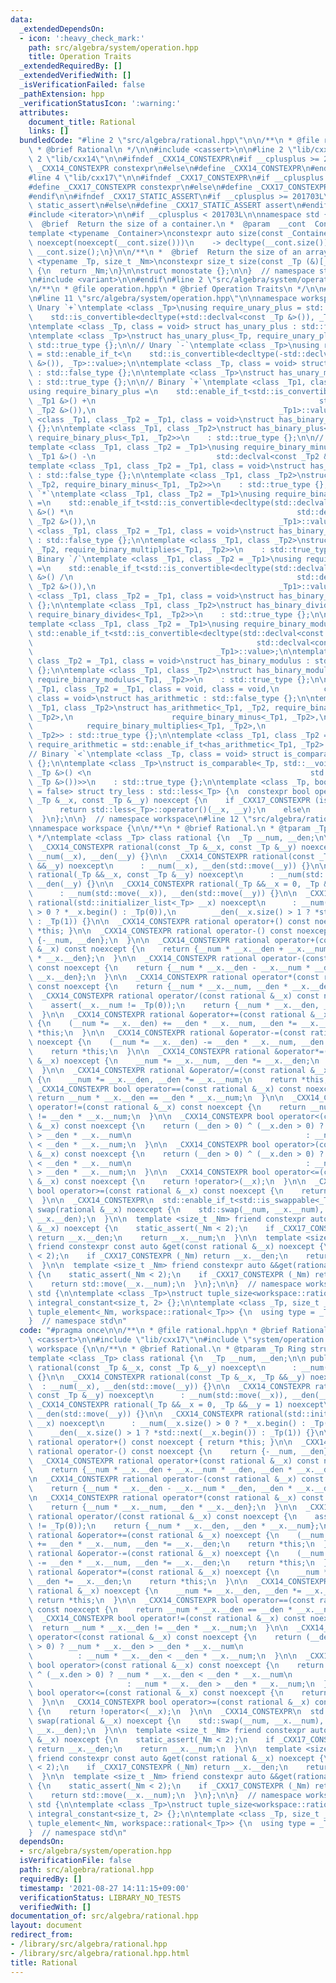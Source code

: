 ```yaml
---
data:
  _extendedDependsOn:
  - icon: ':heavy_check_mark:'
    path: src/algebra/system/operation.hpp
    title: Operation Traits
  _extendedRequiredBy: []
  _extendedVerifiedWith: []
  _isVerificationFailed: false
  _pathExtension: hpp
  _verificationStatusIcon: ':warning:'
  attributes:
    document_title: Rational
    links: []
  bundledCode: "#line 2 \"src/algebra/rational.hpp\"\n\n/**\n * @file rational.hpp\n\
    \ * @brief Rational\n */\n\n#include <cassert>\n\n#line 2 \"lib/cxx17\"\n\n#line\
    \ 2 \"lib/cxx14\"\n\n#ifndef _CXX14_CONSTEXPR\n#if __cplusplus >= 201402L\n#define\
    \ _CXX14_CONSTEXPR constexpr\n#else\n#define _CXX14_CONSTEXPR\n#endif\n#endif\n\
    #line 4 \"lib/cxx17\"\n\n#ifndef _CXX17_CONSTEXPR\n#if __cplusplus >= 201703L\n\
    #define _CXX17_CONSTEXPR constexpr\n#else\n#define _CXX17_CONSTEXPR\n#endif\n\
    #endif\n\n#ifndef _CXX17_STATIC_ASSERT\n#if __cplusplus >= 201703L\n#define _CXX17_STATIC_ASSERT\
    \ static_assert\n#else\n#define _CXX17_STATIC_ASSERT assert\n#endif\n#endif\n\n\
    #include <iterator>\n\n#if __cplusplus < 201703L\n\nnamespace std {\n\n/**\n *\
    \  @brief  Return the size of a container.\n *  @param  __cont  Container.\n */\n\
    template <typename _Container>\nconstexpr auto size(const _Container& __cont)\
    \ noexcept(noexcept(__cont.size()))\n    -> decltype(__cont.size()) {\n  return\
    \ __cont.size();\n}\n\n/**\n *  @brief  Return the size of an array.\n */\ntemplate\
    \ <typename _Tp, size_t _Nm>\nconstexpr size_t size(const _Tp (&)[_Nm]) noexcept\
    \ {\n  return _Nm;\n}\n\nstruct monostate {};\n\n}  // namespace std\n\n#else\n\
    \n#include <variant>\n\n#endif\n#line 2 \"src/algebra/system/operation.hpp\"\n\
    \n/**\n * @file operation.hpp\n * @brief Operation Traits\n */\n\n#include <type_traits>\n\
    \n#line 11 \"src/algebra/system/operation.hpp\"\n\nnamespace workspace {\n\n//\
    \ Unary `+`\ntemplate <class _Tp>\nusing require_unary_plus = std::enable_if_t<\n\
    \    std::is_convertible<decltype(+std::declval<const _Tp &>()), _Tp>::value>;\n\
    \ntemplate <class _Tp, class = void> struct has_unary_plus : std::false_type {};\n\
    \ntemplate <class _Tp>\nstruct has_unary_plus<_Tp, require_unary_plus<_Tp>> :\
    \ std::true_type {};\n\n// Unary `-`\ntemplate <class _Tp>\nusing require_unary_minus\
    \ = std::enable_if_t<\n    std::is_convertible<decltype(-std::declval<const _Tp\
    \ &>()), _Tp>::value>;\n\ntemplate <class _Tp, class = void> struct has_unary_minus\
    \ : std::false_type {};\n\ntemplate <class _Tp>\nstruct has_unary_minus<_Tp, require_unary_minus<_Tp>>\
    \ : std::true_type {};\n\n// Binary `+`\ntemplate <class _Tp1, class _Tp2 = _Tp1>\n\
    using require_binary_plus =\n    std::enable_if_t<std::is_convertible<decltype(std::declval<const\
    \ _Tp1 &>() +\n                                                  std::declval<const\
    \ _Tp2 &>()),\n                                         _Tp1>::value>;\n\ntemplate\
    \ <class _Tp1, class _Tp2 = _Tp1, class = void>\nstruct has_binary_plus : std::false_type\
    \ {};\n\ntemplate <class _Tp1, class _Tp2>\nstruct has_binary_plus<_Tp1, _Tp2,\
    \ require_binary_plus<_Tp1, _Tp2>>\n    : std::true_type {};\n\n// Binary `-`\n\
    template <class _Tp1, class _Tp2 = _Tp1>\nusing require_binary_minus =\n    std::__void_t<decltype(std::declval<const\
    \ _Tp1 &>() -\n                           std::declval<const _Tp2 &>())>;\n\n\
    template <class _Tp1, class _Tp2 = _Tp1, class = void>\nstruct has_binary_minus\
    \ : std::false_type {};\n\ntemplate <class _Tp1, class _Tp2>\nstruct has_binary_minus<_Tp1,\
    \ _Tp2, require_binary_minus<_Tp1, _Tp2>>\n    : std::true_type {};\n\n// Binary\
    \ `*`\ntemplate <class _Tp1, class _Tp2 = _Tp1>\nusing require_binary_multiplies\
    \ =\n    std::enable_if_t<std::is_convertible<decltype(std::declval<const _Tp1\
    \ &>() *\n                                                  std::declval<const\
    \ _Tp2 &>()),\n                                         _Tp1>::value>;\n\ntemplate\
    \ <class _Tp1, class _Tp2 = _Tp1, class = void>\nstruct has_binary_multiplies\
    \ : std::false_type {};\n\ntemplate <class _Tp1, class _Tp2>\nstruct has_binary_multiplies<_Tp1,\
    \ _Tp2, require_binary_multiplies<_Tp1, _Tp2>>\n    : std::true_type {};\n\n//\
    \ Binary `/`\ntemplate <class _Tp1, class _Tp2 = _Tp1>\nusing require_binary_divides\
    \ =\n    std::enable_if_t<std::is_convertible<decltype(std::declval<const _Tp1\
    \ &>() /\n                                                  std::declval<const\
    \ _Tp2 &>()),\n                                         _Tp1>::value>;\n\ntemplate\
    \ <class _Tp1, class _Tp2 = _Tp1, class = void>\nstruct has_binary_divides : std::false_type\
    \ {};\n\ntemplate <class _Tp1, class _Tp2>\nstruct has_binary_divides<_Tp1, _Tp2,\
    \ require_binary_divides<_Tp1, _Tp2>>\n    : std::true_type {};\n\n// Binary `%`\n\
    template <class _Tp1, class _Tp2 = _Tp1>\nusing require_binary_modulus =\n   \
    \ std::enable_if_t<std::is_convertible<decltype(std::declval<const _Tp1 &>() %\n\
    \                                                  std::declval<const _Tp2 &>()),\n\
    \                                         _Tp1>::value>;\n\ntemplate <class _Tp1,\
    \ class _Tp2 = _Tp1, class = void>\nstruct has_binary_modulus : std::false_type\
    \ {};\n\ntemplate <class _Tp1, class _Tp2>\nstruct has_binary_modulus<_Tp1, _Tp2,\
    \ require_binary_modulus<_Tp1, _Tp2>>\n    : std::true_type {};\n\ntemplate <class\
    \ _Tp1, class _Tp2 = _Tp1, class = void, class = void,\n          class = void,\
    \ class = void>\nstruct has_arithmetic : std::false_type {};\n\ntemplate <class\
    \ _Tp1, class _Tp2>\nstruct has_arithmetic<_Tp1, _Tp2, require_binary_plus<_Tp1,\
    \ _Tp2>,\n                      require_binary_minus<_Tp1, _Tp2>,\n          \
    \            require_binary_multiplies<_Tp1, _Tp2>,\n                      require_binary_divides<_Tp1,\
    \ _Tp2>> : std::true_type {};\n\ntemplate <class _Tp1, class _Tp2 = _Tp1>\nusing\
    \ require_arithmetic = std::enable_if_t<has_arithmetic<_Tp1, _Tp2>::value>;\n\n\
    // Binary `<`\ntemplate <class _Tp, class = void> struct is_comparable : std::false_type\
    \ {};\n\ntemplate <class _Tp>\nstruct is_comparable<_Tp, std::__void_t<decltype(std::declval<const\
    \ _Tp &>() <\n                                                 std::declval<const\
    \ _Tp &>())>>\n    : std::true_type {};\n\ntemplate <class _Tp, bool _Default\
    \ = false> struct try_less : std::less<_Tp> {\n  constexpr bool operator()(const\
    \ _Tp &__x, const _Tp &__y) noexcept {\n    if _CXX17_CONSTEXPR (is_comparable<_Tp>::value)\n\
    \      return std::less<_Tp>::operator()(__x, __y);\n    else\n      return _Default;\n\
    \  }\n};\n\n}  // namespace workspace\n#line 12 \"src/algebra/rational.hpp\"\n\
    \nnamespace workspace {\n\n/**\n * @brief Rational.\n * @tparam _Tp Ring structure\n\
    \ */\ntemplate <class _Tp> class rational {\n  _Tp __num, __den;\n\n public:\n\
    \  _CXX14_CONSTEXPR rational(const _Tp &__x, const _Tp &__y) noexcept\n      :\
    \ __num(__x), __den(__y) {}\n\n  _CXX14_CONSTEXPR rational(const _Tp &__x, _Tp\
    \ &&__y) noexcept\n      : __num(__x), __den(std::move(__y)) {}\n\n  _CXX14_CONSTEXPR\
    \ rational(_Tp &&__x, const _Tp &__y) noexcept\n      : __num(std::move(__x)),\
    \ __den(__y) {}\n\n  _CXX14_CONSTEXPR rational(_Tp &&__x = 0, _Tp &&__y = 1) noexcept\n\
    \      : __num(std::move(__x)), __den(std::move(__y)) {}\n\n  _CXX14_CONSTEXPR\
    \ rational(std::initializer_list<_Tp> __x) noexcept\n      : __num(__x.size()\
    \ > 0 ? *__x.begin() : _Tp(0)),\n        __den(__x.size() > 1 ? *std::next(__x.begin())\
    \ : _Tp(1)) {}\n\n  _CXX14_CONSTEXPR rational operator+() const noexcept { return\
    \ *this; }\n\n  _CXX14_CONSTEXPR rational operator-() const noexcept {\n    return\
    \ {-__num, __den};\n  }\n\n  _CXX14_CONSTEXPR rational operator+(const rational\
    \ &__x) const noexcept {\n    return {__num * __x.__den + __x.__num * __den, __den\
    \ * __x.__den};\n  }\n\n  _CXX14_CONSTEXPR rational operator-(const rational &__x)\
    \ const noexcept {\n    return {__num * __x.__den - __x.__num * __den, __den *\
    \ __x.__den};\n  }\n\n  _CXX14_CONSTEXPR rational operator*(const rational &__x)\
    \ const noexcept {\n    return {__num * __x.__num, __den * __x.__den};\n  }\n\n\
    \  _CXX14_CONSTEXPR rational operator/(const rational &__x) const noexcept {\n\
    \    assert(__x.__num != _Tp(0));\n    return {__num * __x.__den, __den * __x.__num};\n\
    \  }\n\n  _CXX14_CONSTEXPR rational &operator+=(const rational &__x) noexcept\
    \ {\n    (__num *= __x.__den) += __den * __x.__num, __den *= __x.__den;\n    return\
    \ *this;\n  }\n\n  _CXX14_CONSTEXPR rational &operator-=(const rational &__x)\
    \ noexcept {\n    (__num *= __x.__den) -= __den * __x.__num, __den *= __x.__den;\n\
    \    return *this;\n  }\n\n  _CXX14_CONSTEXPR rational &operator*=(const rational\
    \ &__x) noexcept {\n    __num *= __x.__num, __den *= __x.__den;\n    return *this;\n\
    \  }\n\n  _CXX14_CONSTEXPR rational &operator/=(const rational &__x) noexcept\
    \ {\n    __num *= __x.__den, __den *= __x.__num;\n    return *this;\n  }\n\n \
    \ _CXX14_CONSTEXPR bool operator==(const rational &__x) const noexcept {\n   \
    \ return __num * __x.__den == __den * __x.__num;\n  }\n\n  _CXX14_CONSTEXPR bool\
    \ operator!=(const rational &__x) const noexcept {\n    return __num * __x.__den\
    \ != __den * __x.__num;\n  }\n\n  _CXX14_CONSTEXPR bool operator<(const rational\
    \ &__x) const noexcept {\n    return (__den > 0) ^ (__x.den > 0) ? __num * __x.__den\
    \ > __den * __x.__num\n                                       : __num * __x.__den\
    \ < __den * __x.__num;\n  }\n\n  _CXX14_CONSTEXPR bool operator>(const rational\
    \ &__x) const noexcept {\n    return (__den > 0) ^ (__x.den > 0) ? __num * __x.__den\
    \ < __den * __x.__num\n                                       : __num * __x.__den\
    \ > __den * __x.__num;\n  }\n\n  _CXX14_CONSTEXPR bool operator<=(const rational\
    \ &__x) const noexcept {\n    return !operator>(__x);\n  }\n\n  _CXX14_CONSTEXPR\
    \ bool operator>=(const rational &__x) const noexcept {\n    return !operator<(__x);\n\
    \  }\n\n  _CXX14_CONSTEXPR\n  std::enable_if_t<std::is_swappable<_Tp>::value>\
    \ swap(rational &__x) noexcept {\n    std::swap(__num, __x.__num), std::swap(__den,\
    \ __x.__den);\n  }\n\n  template <size_t _Nm> friend constexpr auto &get(rational\
    \ &__x) noexcept {\n    static_assert(_Nm < 2);\n    if _CXX17_CONSTEXPR (_Nm)\
    \ return __x.__den;\n    return __x.__num;\n  }\n\n  template <size_t _Nm>\n \
    \ friend constexpr const auto &get(const rational &__x) noexcept {\n    static_assert(_Nm\
    \ < 2);\n    if _CXX17_CONSTEXPR (_Nm) return __x.__den;\n    return __x.__num;\n\
    \  }\n\n  template <size_t _Nm> friend constexpr auto &&get(rational &&__x) noexcept\
    \ {\n    static_assert(_Nm < 2);\n    if _CXX17_CONSTEXPR (_Nm) return std::move(__x.__den);\n\
    \    return std::move(__x.__num);\n  }\n};\n\n}  // namespace workspace\n\nnamespace\
    \ std {\n\ntemplate <class _Tp>\nstruct tuple_size<workspace::rational<_Tp>> :\
    \ integral_constant<size_t, 2> {};\n\ntemplate <class _Tp, size_t _Nm>\nstruct\
    \ tuple_element<_Nm, workspace::rational<_Tp>> {\n  using type = _Tp;\n};\n\n\
    }  // namespace std\n"
  code: "#pragma once\n\n/**\n * @file rational.hpp\n * @brief Rational\n */\n\n#include\
    \ <cassert>\n\n#include \"lib/cxx17\"\n#include \"system/operation.hpp\"\n\nnamespace\
    \ workspace {\n\n/**\n * @brief Rational.\n * @tparam _Tp Ring structure\n */\n\
    template <class _Tp> class rational {\n  _Tp __num, __den;\n\n public:\n  _CXX14_CONSTEXPR\
    \ rational(const _Tp &__x, const _Tp &__y) noexcept\n      : __num(__x), __den(__y)\
    \ {}\n\n  _CXX14_CONSTEXPR rational(const _Tp &__x, _Tp &&__y) noexcept\n    \
    \  : __num(__x), __den(std::move(__y)) {}\n\n  _CXX14_CONSTEXPR rational(_Tp &&__x,\
    \ const _Tp &__y) noexcept\n      : __num(std::move(__x)), __den(__y) {}\n\n \
    \ _CXX14_CONSTEXPR rational(_Tp &&__x = 0, _Tp &&__y = 1) noexcept\n      : __num(std::move(__x)),\
    \ __den(std::move(__y)) {}\n\n  _CXX14_CONSTEXPR rational(std::initializer_list<_Tp>\
    \ __x) noexcept\n      : __num(__x.size() > 0 ? *__x.begin() : _Tp(0)),\n    \
    \    __den(__x.size() > 1 ? *std::next(__x.begin()) : _Tp(1)) {}\n\n  _CXX14_CONSTEXPR\
    \ rational operator+() const noexcept { return *this; }\n\n  _CXX14_CONSTEXPR\
    \ rational operator-() const noexcept {\n    return {-__num, __den};\n  }\n\n\
    \  _CXX14_CONSTEXPR rational operator+(const rational &__x) const noexcept {\n\
    \    return {__num * __x.__den + __x.__num * __den, __den * __x.__den};\n  }\n\
    \n  _CXX14_CONSTEXPR rational operator-(const rational &__x) const noexcept {\n\
    \    return {__num * __x.__den - __x.__num * __den, __den * __x.__den};\n  }\n\
    \n  _CXX14_CONSTEXPR rational operator*(const rational &__x) const noexcept {\n\
    \    return {__num * __x.__num, __den * __x.__den};\n  }\n\n  _CXX14_CONSTEXPR\
    \ rational operator/(const rational &__x) const noexcept {\n    assert(__x.__num\
    \ != _Tp(0));\n    return {__num * __x.__den, __den * __x.__num};\n  }\n\n  _CXX14_CONSTEXPR\
    \ rational &operator+=(const rational &__x) noexcept {\n    (__num *= __x.__den)\
    \ += __den * __x.__num, __den *= __x.__den;\n    return *this;\n  }\n\n  _CXX14_CONSTEXPR\
    \ rational &operator-=(const rational &__x) noexcept {\n    (__num *= __x.__den)\
    \ -= __den * __x.__num, __den *= __x.__den;\n    return *this;\n  }\n\n  _CXX14_CONSTEXPR\
    \ rational &operator*=(const rational &__x) noexcept {\n    __num *= __x.__num,\
    \ __den *= __x.__den;\n    return *this;\n  }\n\n  _CXX14_CONSTEXPR rational &operator/=(const\
    \ rational &__x) noexcept {\n    __num *= __x.__den, __den *= __x.__num;\n   \
    \ return *this;\n  }\n\n  _CXX14_CONSTEXPR bool operator==(const rational &__x)\
    \ const noexcept {\n    return __num * __x.__den == __den * __x.__num;\n  }\n\n\
    \  _CXX14_CONSTEXPR bool operator!=(const rational &__x) const noexcept {\n  \
    \  return __num * __x.__den != __den * __x.__num;\n  }\n\n  _CXX14_CONSTEXPR bool\
    \ operator<(const rational &__x) const noexcept {\n    return (__den > 0) ^ (__x.den\
    \ > 0) ? __num * __x.__den > __den * __x.__num\n                             \
    \          : __num * __x.__den < __den * __x.__num;\n  }\n\n  _CXX14_CONSTEXPR\
    \ bool operator>(const rational &__x) const noexcept {\n    return (__den > 0)\
    \ ^ (__x.den > 0) ? __num * __x.__den < __den * __x.__num\n                  \
    \                     : __num * __x.__den > __den * __x.__num;\n  }\n\n  _CXX14_CONSTEXPR\
    \ bool operator<=(const rational &__x) const noexcept {\n    return !operator>(__x);\n\
    \  }\n\n  _CXX14_CONSTEXPR bool operator>=(const rational &__x) const noexcept\
    \ {\n    return !operator<(__x);\n  }\n\n  _CXX14_CONSTEXPR\n  std::enable_if_t<std::is_swappable<_Tp>::value>\
    \ swap(rational &__x) noexcept {\n    std::swap(__num, __x.__num), std::swap(__den,\
    \ __x.__den);\n  }\n\n  template <size_t _Nm> friend constexpr auto &get(rational\
    \ &__x) noexcept {\n    static_assert(_Nm < 2);\n    if _CXX17_CONSTEXPR (_Nm)\
    \ return __x.__den;\n    return __x.__num;\n  }\n\n  template <size_t _Nm>\n \
    \ friend constexpr const auto &get(const rational &__x) noexcept {\n    static_assert(_Nm\
    \ < 2);\n    if _CXX17_CONSTEXPR (_Nm) return __x.__den;\n    return __x.__num;\n\
    \  }\n\n  template <size_t _Nm> friend constexpr auto &&get(rational &&__x) noexcept\
    \ {\n    static_assert(_Nm < 2);\n    if _CXX17_CONSTEXPR (_Nm) return std::move(__x.__den);\n\
    \    return std::move(__x.__num);\n  }\n};\n\n}  // namespace workspace\n\nnamespace\
    \ std {\n\ntemplate <class _Tp>\nstruct tuple_size<workspace::rational<_Tp>> :\
    \ integral_constant<size_t, 2> {};\n\ntemplate <class _Tp, size_t _Nm>\nstruct\
    \ tuple_element<_Nm, workspace::rational<_Tp>> {\n  using type = _Tp;\n};\n\n\
    }  // namespace std\n"
  dependsOn:
  - src/algebra/system/operation.hpp
  isVerificationFile: false
  path: src/algebra/rational.hpp
  requiredBy: []
  timestamp: '2021-08-27 14:11:15+09:00'
  verificationStatus: LIBRARY_NO_TESTS
  verifiedWith: []
documentation_of: src/algebra/rational.hpp
layout: document
redirect_from:
- /library/src/algebra/rational.hpp
- /library/src/algebra/rational.hpp.html
title: Rational
---
```

